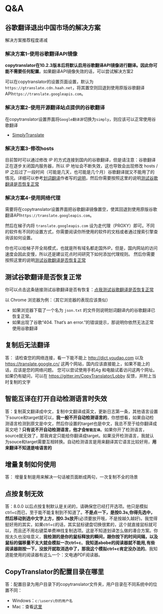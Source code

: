 # Q&A

## 谷歌翻译退出中国市场的解决方案

解决方案推荐程度递减

### 解决方案1-使用谷歌翻译API镜像

**copytranslator在10.2.3版本后将默认启用谷歌翻译API镜像进行翻译。因此你可能不需要任何配置**。如果翻译API镜像失效的话，可以尝试解决方案2

可以在copytranslator的设置页面设置，默认为`https://gtranslate.cdn.haah.net`，将其置空则回退到使用原版谷歌翻译API`https://translate.googleapis.com`。

### 解决方案2-使用开源翻译站点提供的谷歌翻译
在copytranslator设置界面将`Google翻译源`切换为`simply`，则应该可以正常使用谷歌翻译

- [SimplyTranslate](https://simple-web.org/projects/simplytranslate.html)
<!-- - [Lingva Translate](https://github.com/thedaviddelta/lingva-translate) -->

### 解决方案3-修改hosts
目前暂时可以通过修改 IP 的方式连接到国内的谷歌翻译，但是请注意：谷歌翻译正在逐步关闭国内服务器，所以 IP 地址会不断失效，这也导致会出现修改 hosts / IP 之后过了一段时间（可能是几天，也可能是几个月）谷歌翻译就又不能用了的情况。详细可以参考[划词翻译](https://hcfy.app/)作者写的[说明](https://hcfy.app/blog/2022/09/28/ggg#%E6%96%B9%E6%A1%88-b%E4%BF%AE%E6%94%B9-hosts--ip%E6%97%A0%E9%9C%80%E6%A2%AF%E5%AD%90)，然后你需要按照这里的说明[测试谷歌翻译是否恢复正常](#测试谷歌翻译是否恢复正常)

### 解决方案4-使用网络代理
需要将在copytranslator设置界面把谷歌翻译镜像置空，使其回退到使用原版谷歌翻译API`https://translate.googleapis.com`。

然后在梯子内将 `translate.googleapis.com` 设为走代理（PROXY）即可。不同的软件有不同的设置方式，你需要阅读你所使用的软件的文档或者通过搜索引擎查询该如何设置。

你也可以给梯子开全局模式，也就是所有域名都走国外IP。但是，国内网站的访问速度会因此变慢，所以还是建议花点时间研究下如何添加代理规则。
然后你需要按照这里的说明[测试谷歌翻译是否恢复正常](#测试谷歌翻译是否恢复正常)

## 测试谷歌翻译是否恢复正常

你可以点击这条链接测试谷歌翻译是否有恢复：[点我测试谷歌翻译是否恢复正常](https://translate.googleapis.com/translate_a/single?client=gtx&sl=en&tl=fr&q=a)

以 Chrome 浏览器为例：（其它浏览器的表现应该类似）

- 如果浏览器下载了一个名为 `json.txt` 的文件则说明划词翻译内的谷歌翻译已恢复正常。
- 如果出现了谷歌“404. That’s an error.”的错误提示，那说明你依然无法正常使用谷歌翻译

## 复制后无法翻译

   答： 请检查您的网络连接，看一下能不能上
   http://dict.youdao.com
   以及
   https://translate.google.cn/
   这两个网站，国内应该直接能上，如果不能上的话，应该是您的网络问题。
   您可以尝试使用手机4g 和电脑试着访问这两个网址。
   如果仍有疑问，可以在
   https://gitter.im/CopyTranslator/Lobby
   反馈，并附上当时复制的文字

## 智能互译在打开自动检测语言时失效

   答：复制英文翻译成中文，复制中文翻译成英文，更新日志第一条，其他语言设置下source和target就可以，**我一般不开自动检测语言的**，你想想看，如果自动检测语言检测到原文是中文，然后你设置的target也是中文，我总不至于给你翻译成英文吧？**只有说不开自动检测语言，他才会`智能互译`**。如果你开了检测语言，source就无效了，那我肯定只能给你翻译成target。如果没开检测语言，我就认为souce和target需要互相转换。自动检测语言是用来翻译其它语言比较好用，**用来翻译不知道是啥语言的**

## 增量复制如何使用

   答： 增量复制是用来解决一句话被页面断成两句，一次复制不全的场景


## 点按复制无效

   答：8.0.0 以后点按复制默认是关闭的，请确保您已经打开选项。他只是模拟ctrl+c而已，至于能不能复制到不知道了。**不是点一下，是按0.3s,你得先选中，然后移动到选中文字上方，按0.3s放开**(必须要放开哦，不是按越久越好)。我觉得挺好用的其实，如果ctrl+c的话，其实鼠标键盘切换很累的，这个就直接鼠标就可以，而且还不用右键菜单费神找复制选项。这是不知道划译怎么做的凑合方案。你按太久也没啥意义，**我检测的是你的鼠标释放的瞬间，跟你按下的时间间隔，以及鼠标的偏移量不太大就会模拟一次ctrl+c**。**我知道abobe的阅读器就不能用,有些阅读器刚按一下，没放开就取消选中了，那我这个模拟ctrl+c肯定没办法的**。我知道能使用的阅读器有这么一个：文电通PDF阅读器。 

## CopyTranslator的配置目录在哪里
   答：配置目录为用户目录下的copytranslator文件夹，用户目录在不同系统中的位置不同：
   - Windows：`c:\users\你的用户名`
   - Mac：查看[这里](https://www.cnblogs.com/WALKER17/p/6540504.html)
